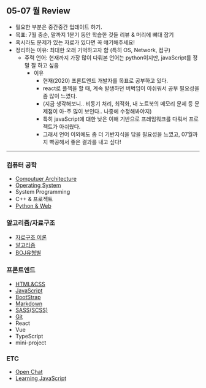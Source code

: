 ## 05-07 월 Review

- 필요한 부분은 중간중간 업데이트 하기.
- 목표: 7월 중순, 말까지 1분기 동안 학습한 것들 리뷰 & 머리에 뼈대 잡기
- 혹시라도 문제가 있는 자료가 있다면 꼭 얘기해주세요!
- 정리하는 이유: 최대한 오래 기억하고자 함 (특히 OS, Network, 컴구)
  - 주력 언어: 현재까지 가장 많이 다뤄본 언어는 python이지만, javaScript를 정말 잘 하고 싶음
    - 이유
      - 현재(2020) 프론트엔드 개발자를 목표로 공부하고 있다.
      - react로 플젝을 할 때, 계속 발생하던 버벅임이 아쉬워서 공부 필요성을 좀 많이 느꼈다.
      - (지금 생각해보니.. 비동기 처리, 최적화, 내 노트북의 메모리 문제 등 문제점이 아-주 많이 보인다.. 나중에 수정해봐야지)
      - 특히 javaScript에 대한 낮은 이해 기반으로 프레임워크를 다뤄서 프로젝트가 아쉬웠다.
      - 그래서 언어 이외에도 좀 더 기반지식을 닦을 필요성을 느꼈고, 07월까지 빡공해서 좋은 결과를 내고 싶다!
    
<hr>

### 컴퓨터 공학

- [Computuer Architecture](https://bit.ly/2YE9ZRD)
- [Operating System](https://bit.ly/3dmi2XX)
- System Programming
- C++ & 프로젝트
- [Python & Web](https://bit.ly/2Mp5uD4)

### 알고리즘/자료구조

- [자료구조 이론](https://bit.ly/2ZbDcne)
- [알고리즘](https://bit.ly/3gr1LCO)
- [BOJ유형별](https://bit.ly/37GwEiJ)

### 프론트엔드

- [HTML&CSS](https://bit.ly/2Wggp85)
- [JavaScript](https://bit.ly/3cdvXOq)
- [BootStrap](https://bit.ly/3h3qopn)
- [Markdown](https://bit.ly/2YgF6AX)
- [SASS(SCSS)](https://bit.ly/2Yt44x5)
- [Git](https://bit.ly/2XQcOyc)
- React
- Vue
- TypeScript
- mini-project

### ETC

- [Open Chat](https://bit.ly/2zpO0Dd)
- [Learning JavaScript](https://bit.ly/36HpGtj)
